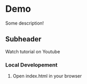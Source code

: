 # Demo

Some description!

## Subheader

Watch tutorial on Youtube

### Local Developement

1. Open index.html in your browser
